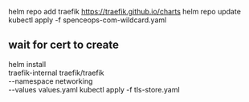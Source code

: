 helm repo add traefik https://traefik.github.io/charts
helm repo update
kubectl apply -f spenceops-com-wildcard.yaml
## wait for cert to create
helm install \
  traefik-internal traefik/traefik \
  --namespace networking \
  --values values.yaml
kubectl apply -f tls-store.yaml